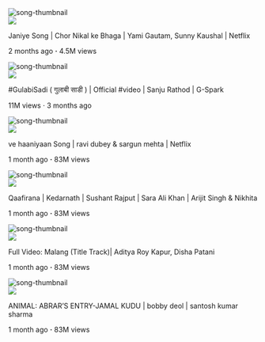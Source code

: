 <!DOCTYPE html>
<html lang="en">
<head>
    <meta charset="UTF-8">
    <meta name="viewport" content="width=device-width, initial-scale=1.0">
    <title>Document</title>
    <link rel="stylesheet" href="style.css">
</head>
<style>
    @import url('https://fonts.googleapis.com/css2?family=Nunito:ital,wght@0,200..1000;1,200..1000&display=swap');
    </style>
    <div class="parent">
        <img class="thumbnail" src="songthumbnail.jpg" alt="song-thumbnail">
    <div class="video-information">
        <div class="profile-picture">
            <img class="channel-image" src="profilepicture.jpg">
        </div>
        <div class="video-info">
            <p class="title">Janiye Song | Chor Nikal ke Bhaga | Yami Gautam, Sunny Kaushal | Netflix </p>
            <p class="status">
                2 months ago <strong>&#183</strong> 4.5M views
            </p>
        </div>
    </div>
    </div>
    <div class="parent">
        <img class="thumbnail" src="gulabisadi.jpg" alt="song-thumbnail">
    <div class="video-information">
        <div class="profile-picture">
            <img class="channel-image" src="cat.jpg">
        </div>
        <div class="video-info">
            <p class="title">#GulabiSadi ( गुलाबी साडी ) | Official #video | Sanju Rathod | G-Spark </p>
            <p class="status">11M views &#183  3 months ago
            </p>
        </div>
    </div>
    </div>
    <div class="parent">
        <img class="thumbnail" src="vehaniyan.jpg" alt="song-thumbnail">
    <div class="video-information">
        <div class="profile-picture">
            <img class="channel-image" src="dog.jpg">
        </div>
        <div class="video-info">
            <p class="title">ve haaniyaan Song | ravi dubey & sargun mehta | Netflix </p>
            <p class="status">
                1 month ago <strong>&#183</strong> 83M views
            </p>
        </div>
    </div>
    </div>
    <!-- ---------------------------------------------------------- -->
    <div class="parent">
        <img class="thumbnail" src="qafirana.jpg" alt="song-thumbnail">
    <div class="video-information">
        <div class="profile-picture">
            <img class="channel-image" src="dog.jpg">
        </div>
        <div class="video-info">
            <p class="title">Qaafirana | Kedarnath | Sushant Rajput | Sara Ali Khan | Arijit Singh & Nikhita</p>
            <p class="status">
                1 month ago <strong>&#183</strong> 83M views
            </p>
        </div>
    </div>
    </div>
    <!-- ---------------------------------------------------------- -->
    <div class="parent">
        <img class="thumbnail" src="malang.jpg" alt="song-thumbnail">
    <div class="video-information">
        <div class="profile-picture">
            <img class="channel-image" src="dog.jpg">
        </div>
        <div class="video-info">
            <p class="title">Full Video: Malang (Title Track)| Aditya Roy Kapur, Disha Patani </p>
            <p class="status">
                1 month ago <strong>&#183</strong> 83M views
            </p>
        </div>
    </div>
    </div>
    <!-- ---------------------------------------------------------- -->
    <div class="parent">
        <img class="thumbnail" src="animal.jpg" alt="song-thumbnail">
    <div class="video-information">
        <div class="profile-picture">
            <img class="channel-image" src="dog.jpg">
        </div>
        <div class="video-info">
            <p class="title">ANIMAL: ABRAR’S ENTRY-JAMAL KUDU | bobby deol | santosh kumar sharma</p>
            <p class="status">
                1 month ago <strong>&#183</strong> 83M views
            </p>
        </div>
    </div>
    </div>
</body>
</html>
